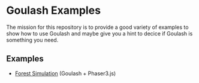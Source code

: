# Goulash Examples

The mission for this repository is to provide a good variety of examples to show how to use Goulash and maybe give you a hint to decice if Goulash is something you need.

## Examples
* [Forest Simulation](https://github.com/Goulash-Engine/goulash-examples/tree/master/forest-simulation) (Goulash + Phaser3.js)
